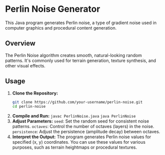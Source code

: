 # Perlin Noise Generator

This Java program generates Perlin noise, a type of gradient noise used in computer graphics and procedural content generation.

## Overview

The Perlin Noise algorithm creates smooth, natural-looking random patterns. It's commonly used for terrain generation, texture synthesis, and other visual effects.

## Usage

1. **Clone the Repository:**
   ```bash
   git clone https://github.com/your-username/perlin-noise.git
   cd perlin-noise
2. **Compile and Run:**
   `javac PerlinNoise.java`
   `java PerlinNoise`
3. **Adjust Parameters:**
   `seed`: Set the random seed for consistent noise patterns.
   `octaves`: Control the number of octaves (layers) in the noise.
   `persistence`: Adjust the persistence (amplitude decay) between octaves.
4. **Interpret the Output:**
The program generates Perlin noise values for specified (x, y) coordinates. You can use these values for various purposes, such as terrain heightmaps or procedural textures.
